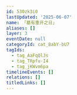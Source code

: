 ```yaml
---
id: 530zk3i0
lastUpdated: '2025-06-07'
name: 「墓有重开之日」
aliases: []
layer: 3
eventDate: null
categoryId: cat_8abY-bU7
tagIds:
  - tag_AaFqQlJs
  - tag_TRpfu-I4
  - tag_jKWvm6pa
timelineEvents: []
relations: []
titledLinks: []
---
```


